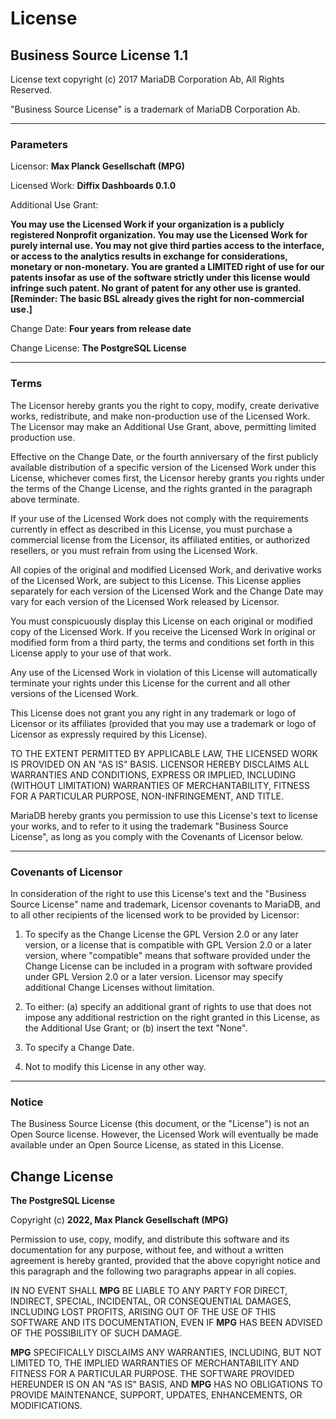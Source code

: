 # License

## Business Source License 1.1

License text copyright (c) 2017 MariaDB Corporation Ab, All Rights Reserved.

"Business Source License" is a trademark of MariaDB Corporation Ab.

---

### Parameters

Licensor: **Max Planck Gesellschaft (MPG)**

Licensed Work: **Diffix Dashboards 0.1.0**

Additional Use Grant:

**You may use the Licensed Work if your organization is a publicly registered Nonprofit organization.
You may use the Licensed Work for purely internal use. You may not give third parties access to the
interface, or access to the analytics results in exchange for considerations, monetary or non-monetary.
You are granted a LIMITED right of use for our patents insofar as use of the software strictly under this
license would infringe such patent. No grant of patent for any other use is granted.
[Reminder: The basic BSL already gives the right for non-commercial use.]**

Change Date: **Four years from release date**

Change License: **The PostgreSQL License**

---

### Terms

The Licensor hereby grants you the right to copy, modify, create derivative
works, redistribute, and make non-production use of the Licensed Work. The
Licensor may make an Additional Use Grant, above, permitting limited
production use.

Effective on the Change Date, or the fourth anniversary of the first publicly
available distribution of a specific version of the Licensed Work under this
License, whichever comes first, the Licensor hereby grants you rights under
the terms of the Change License, and the rights granted in the paragraph
above terminate.

If your use of the Licensed Work does not comply with the requirements
currently in effect as described in this License, you must purchase a
commercial license from the Licensor, its affiliated entities, or authorized
resellers, or you must refrain from using the Licensed Work.

All copies of the original and modified Licensed Work, and derivative works
of the Licensed Work, are subject to this License. This License applies
separately for each version of the Licensed Work and the Change Date may vary
for each version of the Licensed Work released by Licensor.

You must conspicuously display this License on each original or modified copy
of the Licensed Work. If you receive the Licensed Work in original or
modified form from a third party, the terms and conditions set forth in this
License apply to your use of that work.

Any use of the Licensed Work in violation of this License will automatically
terminate your rights under this License for the current and all other
versions of the Licensed Work.

This License does not grant you any right in any trademark or logo of
Licensor or its affiliates (provided that you may use a trademark or logo of
Licensor as expressly required by this License).

TO THE EXTENT PERMITTED BY APPLICABLE LAW, THE LICENSED WORK IS PROVIDED ON
AN "AS IS" BASIS. LICENSOR HEREBY DISCLAIMS ALL WARRANTIES AND CONDITIONS,
EXPRESS OR IMPLIED, INCLUDING (WITHOUT LIMITATION) WARRANTIES OF
MERCHANTABILITY, FITNESS FOR A PARTICULAR PURPOSE, NON-INFRINGEMENT, AND
TITLE.

MariaDB hereby grants you permission to use this License's text to license
your works, and to refer to it using the trademark "Business Source License",
as long as you comply with the Covenants of Licensor below.

---

### Covenants of Licensor

In consideration of the right to use this License's text and the "Business
Source License" name and trademark, Licensor covenants to MariaDB, and to all
other recipients of the licensed work to be provided by Licensor:

1. To specify as the Change License the GPL Version 2.0 or any later version,
   or a license that is compatible with GPL Version 2.0 or a later version,
   where "compatible" means that software provided under the Change License can
   be included in a program with software provided under GPL Version 2.0 or a
   later version. Licensor may specify additional Change Licenses without
   limitation.

2. To either: (a) specify an additional grant of rights to use that does not
   impose any additional restriction on the right granted in this License, as
   the Additional Use Grant; or (b) insert the text "None".

3. To specify a Change Date.

4. Not to modify this License in any other way.

---

### Notice

The Business Source License (this document, or the "License") is not an Open
Source license. However, the Licensed Work will eventually be made available
under an Open Source License, as stated in this License.

## Change License

**The PostgreSQL License**

Copyright (c) **2022, Max Planck Gesellschaft (MPG)**

Permission to use, copy, modify, and distribute this software and its documentation for any purpose, without fee, and
without a written agreement is hereby granted, provided that the above copyright notice and this paragraph and the
following two paragraphs appear in all copies.

IN NO EVENT SHALL **MPG** BE LIABLE TO ANY PARTY FOR DIRECT, INDIRECT, SPECIAL, INCIDENTAL, OR CONSEQUENTIAL DAMAGES,
INCLUDING LOST PROFITS, ARISING OUT OF THE USE OF THIS SOFTWARE AND ITS DOCUMENTATION, EVEN IF **MPG** HAS BEEN ADVISED
OF THE POSSIBILITY OF SUCH DAMAGE.

**MPG** SPECIFICALLY DISCLAIMS ANY WARRANTIES, INCLUDING, BUT NOT LIMITED TO, THE IMPLIED WARRANTIES OF MERCHANTABILITY
AND FITNESS FOR A PARTICULAR PURPOSE. THE SOFTWARE PROVIDED HEREUNDER IS ON AN "AS IS" BASIS, AND **MPG** HAS NO
OBLIGATIONS TO PROVIDE MAINTENANCE, SUPPORT, UPDATES, ENHANCEMENTS, OR MODIFICATIONS.
